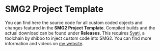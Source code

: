 # SMG2 Project Template
You can find here the source code for all custom coded objects and changes featured in the **SMG2 Project Template**. Compiled builds and the actual download can be found under **Releases**. This requires [Syati](https://github.com/shibbo/Syati), a toolchain by shibbo to inject custom code into SMG2.
You can find more information and videos on [my website](https://aurumsmods.com/#project-template).